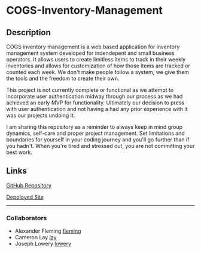 # COGS-Inventory-Management

## Description
COGS inventory management is a web based application for inventory management system developed for indendepent and small business operators. It allows users to create limitless items to track in their weekly inventories and allows for customization of how those items are tracked or counted each week. We don't make people follow a system, we give them the tools and the freedom to create their own.

This project is not currently complete or functional as we attempt to incorporate user authentication midway through our process as we had achieved an early MVP for functionality. Ultimately our decision to press with user authentication and not having a had any prior experience with it was our projects undoing it.

I am sharing this repository as a reminder to always keep in mind group dynamics, self-care and proper project management. Set limitations and boundaries for yourself in your coding journey and you'll go further than if you hadn't. When you're tired and stressed out, you are not committing your best work.

## Links
[GitHub Repository](https://github.com/modern-sapien/COGS-Inventory-Management)

[Depoloyed Site](https://cogs-inventory-management.herokuapp.com/)
***

### Collaborators
* Alexander Fleming [fleming](https://github.com/ad-fleming)
* Cameron Lay [lay](https://github.com/cameronlay15)
* Joseph Lowery [lowery](https://github.com/CrazyJoeShow)
